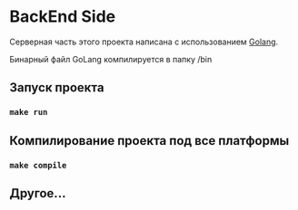 # BackEnd Side

Серверная часть этого проекта написана с использованием [Golang](https://go.dev/).

Бинарный файл GoLang компилируется в папку /bin

## Запуск проекта

### `make run`

## Компилирование проекта под все платформы

### `make compile`

## Другое...

